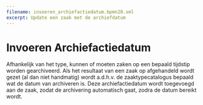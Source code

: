 ```yaml
---
filename: invoeren_archiefactiedatum.bpmn20.xml
excerpt: Update een zaak met de archiefdatum
---
```


# Invoeren Archiefactiedatum

Afhankelijk van het type, kunnen of moeten zaken op een bepaald tijdstip worden gearchiveerd. Als het resultaat van een zaak op afgehandeld wordt gezet (al dan niet handmatig) wordt a.d.h.v. de zaaktypecatalogus bepaald wat de datum van archiveren is. Deze archiefactiedatum wordt toegevoegd aan de zaak, zodat de archivering automatisch gaat, zodra de datum bereikt wordt. 

